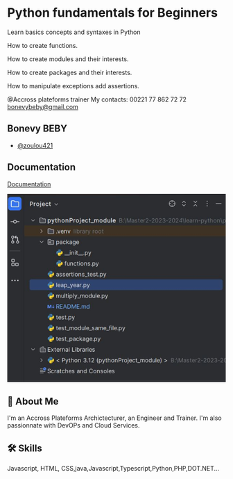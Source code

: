 # Python fundamentals for Beginners

Learn basics concepts and syntaxes in Python

How to create functions.

How to create modules and their interests.

How to create packages and their interests.

How to manipulate exceptions add assertions.

@Accross plateforms trainer
My contacts: 00221 77 862 72 72 bonevybeby@gmail.com

## Bonevy BEBY

- [@zoulou421](https://www.github.com/zoulou421)

## Documentation

[Documentation](https://docs.python.org/release/3.12.2/tutorial/index.html)

![code_structure.JPG](code_structure.JPG)

## 🚀 About Me
I'm an Accross Plateforms Archictecturer, an Engineer and Trainer. I'm also passionnate with DevOPs and Cloud Services.


## 🛠 Skills
Javascript, HTML, CSS,java,Javascript,Typescript,Python,PHP,DOT.NET...








